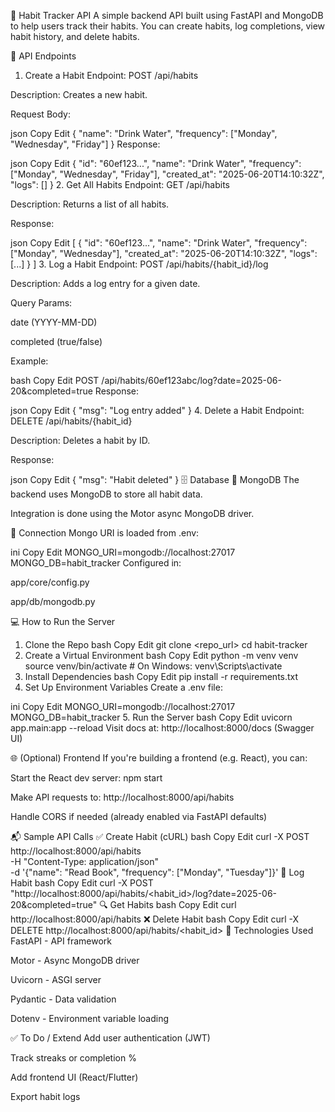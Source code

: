 📘 Habit Tracker API
A simple backend API built using FastAPI and MongoDB to help users track their habits. You can create habits, log completions, view habit history, and delete habits.

🚀 API Endpoints

1. Create a Habit
   Endpoint: POST /api/habits

Description: Creates a new habit.

Request Body:

json
Copy
Edit
{
"name": "Drink Water",
"frequency": ["Monday", "Wednesday", "Friday"]
}
Response:

json
Copy
Edit
{
"id": "60ef123...",
"name": "Drink Water",
"frequency": ["Monday", "Wednesday", "Friday"],
"created_at": "2025-06-20T14:10:32Z",
"logs": []
} 2. Get All Habits
Endpoint: GET /api/habits

Description: Returns a list of all habits.

Response:

json
Copy
Edit
[
{
"id": "60ef123...",
"name": "Drink Water",
"frequency": ["Monday", "Wednesday"],
"created_at": "2025-06-20T14:10:32Z",
"logs": [...]
}
] 3. Log a Habit
Endpoint: POST /api/habits/{habit_id}/log

Description: Adds a log entry for a given date.

Query Params:

date (YYYY-MM-DD)

completed (true/false)

Example:

bash
Copy
Edit
POST /api/habits/60ef123abc/log?date=2025-06-20&completed=true
Response:

json
Copy
Edit
{
"msg": "Log entry added"
} 4. Delete a Habit
Endpoint: DELETE /api/habits/{habit_id}

Description: Deletes a habit by ID.

Response:

json
Copy
Edit
{
"msg": "Habit deleted"
}
🗄️ Database
💾 MongoDB
The backend uses MongoDB to store all habit data.

Integration is done using the Motor async MongoDB driver.

🔌 Connection
Mongo URI is loaded from .env:

ini
Copy
Edit
MONGO_URI=mongodb://localhost:27017
MONGO_DB=habit_tracker
Configured in:

app/core/config.py

app/db/mongodb.py

💻 How to Run the Server

1. Clone the Repo
   bash
   Copy
   Edit
   git clone <repo_url>
   cd habit-tracker
2. Create a Virtual Environment
   bash
   Copy
   Edit
   python -m venv venv
   source venv/bin/activate # On Windows: venv\Scripts\activate
3. Install Dependencies
   bash
   Copy
   Edit
   pip install -r requirements.txt
4. Set Up Environment Variables
   Create a .env file:

ini
Copy
Edit
MONGO_URI=mongodb://localhost:27017
MONGO_DB=habit_tracker 5. Run the Server
bash
Copy
Edit
uvicorn app.main:app --reload
Visit docs at: http://localhost:8000/docs (Swagger UI)

🌐 (Optional) Frontend
If you're building a frontend (e.g. React), you can:

Start the React dev server: npm start

Make API requests to: http://localhost:8000/api/habits

Handle CORS if needed (already enabled via FastAPI defaults)

📬 Sample API Calls
✅ Create Habit (cURL)
bash
Copy
Edit
curl -X POST http://localhost:8000/api/habits \
 -H "Content-Type: application/json" \
 -d '{"name": "Read Book", "frequency": ["Monday", "Tuesday"]}'
📅 Log Habit
bash
Copy
Edit
curl -X POST "http://localhost:8000/api/habits/<habit_id>/log?date=2025-06-20&completed=true"
🔍 Get Habits
bash
Copy
Edit
curl http://localhost:8000/api/habits
❌ Delete Habit
bash
Copy
Edit
curl -X DELETE http://localhost:8000/api/habits/<habit_id>
📌 Technologies Used
FastAPI - API framework

Motor - Async MongoDB driver

Uvicorn - ASGI server

Pydantic - Data validation

Dotenv - Environment variable loading

✅ To Do / Extend
Add user authentication (JWT)

Track streaks or completion %

Add frontend UI (React/Flutter)

Export habit logs
